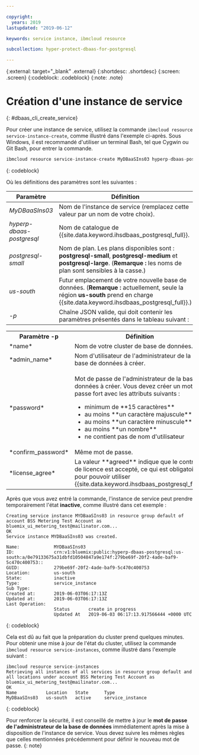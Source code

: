 ```yaml
---

copyright:
  years: 2019
lastupdated: "2019-06-12"

keywords: service instance, ibmcloud resource

subcollection: hyper-protect-dbaas-for-postgresql

---
```


{:external: target="_blank" .external}
{:shortdesc: .shortdesc}
{:screen: .screen}
{:codeblock: .codeblock}
{:note: .note}


# Création d'une instance de service
{: #dbaas_cli_create_service}

Pour créer une instance de service, utilisez la commande `ibmcloud resource service-instance-create`, comme illustré dans l'exemple ci-après. Sous Windows, il est recommandé d'utiliser un terminal Bash, tel que Cygwin ou Git Bash, pour entrer la commande.

```javascript
ibmcloud resource service-instance-create MyDBaaSIns03 hyperp-dbaas-postgresql postgresql-small us-south -p '{"name":"DBaaSTestCLICluster03", "admin_name":"admin","password":"passWORD4User19", "confirm_password":"passWORD4User19", "license_agree":["agreed"]}'
```
{: codeblock}

Où les définitions des paramètres sont les suivantes :

| Paramètre        |  Définition                                                    |
| ---------------- |  -------------------------------------------------------------- |
| *MyDBaaSIns03*   |  Nom de l'instance de service (remplacez cette valeur par un nom de votre choix). |
| *hyperp-dbaas-postgresql* | Nom de catalogue de {{site.data.keyword.ihsdbaas_postgresql_full}}. |
| *postgresql-small*  | Nom de plan. Les plans disponibles sont : **postgresql-small**, **postgresql-medium** et **postgresql-large**. (**Remarque :** les noms de plan sont sensibles à la casse.) |
| *us-south*            | Futur emplacement de votre nouvelle base de données. (**Remarque :** actuellement, seule la région **us-south** prend en charge {{site.data.keyword.ihsdbaas_postgresql_full}}.) |
| *-p*               | Chaîne JSON valide, qui doit contenir les paramètres présentés dans le tableau suivant : |

<table>
  <tr>
    <th>Paramètre -p</th>
    <th>Définition</th>
  </tr>
  <tr>
    <td>*name*</td>
    <td>Nom de votre cluster de base de données.</td>
  </tr>
  <tr>
    <td>*admin_name*</td>
    <td>Nom d'utilisateur de l'administrateur de la base de données à créer.</td>
  </tr>
  <tr>
    <td>*password*</td>
    <td>
      <p>Mot de passe de l'administrateur de la base de données à créer. Vous devez créer un mot de passe fort avec les attributs suivants :
        <ul>
          <li>minimum de **15 caractères**</li>
          <li>au moins **un caractère majuscule**</li>
          <li>au moins **un caractère minuscule**</li>
          <li>au moins **un nombre**</li>
          <li>ne contient pas de nom d'utilisateur</li>
        </ul>
      </p>
    </td>
  </tr>
  <tr>
    <td>*confirm_password*</td>
    <td>Même mot de passe.</td>
  </tr>
  <tr>
    <td>*license_agree*</td>
    <td>La valeur **agreed** indique que le contrat de licence est accepté, ce qui est obligatoire pour pouvoir utiliser {{site.data.keyword.ihsdbaas_postgresql_full}}.</td>
  </tr>
</table>

Après que vous avez entré la commande, l'instance de service peut prendre temporairement l'état **inactive**, comme illustré dans cet exemple :

```
Creating service instance MYDBaaSIns03 in resource group default of account BSS Metering Test Account as bluemix_ui_metering_test@mailinator.com...
OK
Service instance MYDBaaSIns03 was created.

Name:             MYDBaaSIns03
ID:               crn:v1:bluemix:public:hyperp-dbaas-postgresql:us-south:a/0e79133675a31dbfd10504847a9e174f:279be69f-20f2-4ade-baf9-5c470c400753::
GUID:             279be69f-20f2-4ade-baf9-5c470c400753   
Location:         us-south   
State:            inactive   
Type:             service_instance   
Sub Type:            
Created at:       2019-06-03T06:17:13Z   
Updated at:       2019-06-03T06:17:13Z   
Last Operation:                      
                  Status       create in progress      
                  Updated At   2019-06-03 06:17:13.917566444 +0000 UTC
```
{: codeblock}

Cela est dû au fait que la préparation du cluster prend quelques minutes. Pour obtenir une mise à jour de l'état du cluster, utilisez la commande `ibmcloud resource service-instances`, comme illustré dans l'exemple suivant :

```
ibmcloud resource service-instances
Retrieving all instances of all services in resource group default and all locations under account BSS Metering Test Account as bluemix_ui_metering_test@mailinator.com...
OK
Name           Location   State      Type
MyDBaaSIns03   us-south   active     service_instance
```
{: codeblock}

Pour renforcer la sécurité, il est conseillé de mettre à jour le **mot de passe de l'administrateur de la base de données** immédiatement après la mise à disposition de l'instance de service. Vous devez suivre les mêmes règles que celles mentionnées précédemment pour définir le nouveau mot de passe.
{: note}
